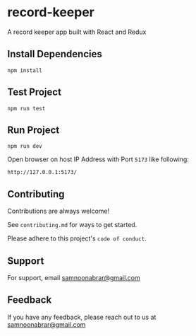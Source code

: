 # record-keeper
A record keeper app built with React and Redux

## Install Dependencies

```
npm install
```

## Test Project

```
npm run test
```

## Run Project

```
npm run dev
```



Open browser on host IP Address with Port `5173` like following:

```
http://127.0.0.1:5173/
```
## Contributing

Contributions are always welcome!

See `contributing.md` for ways to get started.

Please adhere to this project's `code of conduct`.


## Support

For support, email samnoonabrar@gmail.com


## Feedback

If you have any feedback, please reach out to us at samnoonabrar@gmail.com
  
